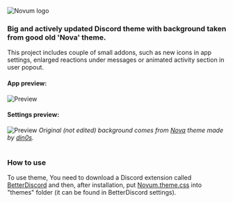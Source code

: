 ![Novum logo](https://raw.githubusercontent.com/przemec/Novum/master/assets/images/NovumLogoSm.png)

### Big and actively updated Discord theme with background taken from good old 'Nova' theme. <br>
This project includes couple of small addons, such as new icons in app settings, enlarged reactions under messages or animated activity section in user popout.

#### App preview:

![Preview](https://raw.githubusercontent.com/przemec/Novum/master/assets/images/theme_preview_app.png)
#### Settings preview:

![Preview](https://raw.githubusercontent.com/przemec/Novum/master/assets/images/theme_preview_settings.png)
*Original (not edited) background comes from [Nova](https://github.com/din0s/discord-theme/) theme made by [din0s](https://github.com/din0s/).*

#  

### How to use
To use theme, You need to download a Discord extension called [BetterDiscord](https://betterdiscord.app/) and then, after installation, put [Novum.theme.css](https://github.com/przemec/Novum/blob/master/Novum.theme.css) into "themes" folder (it can be found in BetterDiscord settings).

